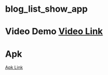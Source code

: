 # blog_list_show_app

# Video Demo [Video Link](https://drive.google.com/file/d/1OnL2hQ5vKdf6m1Lc8vsk6CTtEaVROWK9/view)

# Apk
[Apk Link](https://drive.google.com/file/d/1ceJRZ7Y7-WjzebJvgxzTGS8hpcDpMlbQ/view?usp=sharing)

